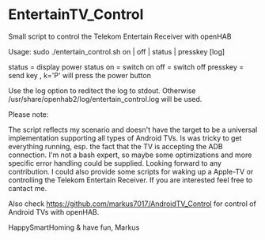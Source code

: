 # EntertainTV_Control
Small script to control the Telekom Entertain Receiver with openHAB

Usage: sudo ./entertain_control.sh on | off | status | presskey <k> [log]

status = display power status
on = switch on
off = switch off
presskey = send key <k>, k='P' will press the power button
  
Use the log option to reditect the log to stdout. Otherwise /usr/share/openhab2/log/entertain_control.log will be used.

Please note:

The script reflects my scenario and doesn't have the target to be a universal implementation supporting all types of Android TVs. Is was tricky to get everything running, esp. the fact that the TV is accepting the ADB connection.
I'm not a bash expert, so maybe some optimizations and more specific error handling could be supplied.
Looking forward to any contribution. I could also provide some scripts for waking up a Apple-TV or controlling the Telekom Entertain Receiver. If you are interested feel free to cantact me.

Also check https://github.com/markus7017/AndroidTV_Control for control of Android TVs with openHAB.

HappySmartHoming & have fun, Markus
